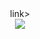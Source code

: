 <!DOCTYPE html>
<html lang="eng">
<head>
    <title> Html Advance practise</title>
    
</head>
<body>
    <header>
     link>
     <div>
            <img src="Peter Obi Degreat.jpg"><a href="https://www.google.com/imgres?imgurl=https%3A%2F%2Flookaside.fbsbx.com%2Flookaside%2Fcrawler%2Fmedia%2F%3Fmedia_id%3D100046913660470&tbnid=tv-n41-KIIBvFM&vet=12ahUKEwjlvrHx-seCAxUWUKQEHSKyCBwQMygAegQIARBj..i&imgrefurl=https%3A%2F%2Fwww.facebook.com%2FPeterObiGregory%2F&docid=4tWEtbmueCmm5M&w=720&h=735&q=peter%20obi&ved=2ahUKEwjlvrHx-seCAxUWUKQEHSKyCBwQMygAegQIARBj">
        <!---block of 3 link-->
            </div>
    </header>

</body>


</html>
